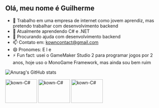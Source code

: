 ## Olá, meu nome é Guilherme

- 🔭 Trabalho em uma empresa de internet como jovem aprendiz, mas pretendo trabalhar com desenvolvimento backend
- 🌱 Atualmente aprendendo C# e .NET
- 🤔 Procurando ajuda com desenvolvimento backend
- 📫 Contato em: kowncontact@gmail.com
- 😄 Pronomes:  E l e
- ⚡ Fun fact: usei o GameMaker Studio 2 para programar jogos por 2 anos, hoje uso o MonoGame Framework, mas ainda sou bem ruim

![Anurag's GitHub stats](https://github-readme-stats.vercel.app/api?username=1mNotK0wn&theme=onedark&show_icons=true)

<html>
  <div style="display: inline_block">
    <link rel="stylesheet" href="https://cdn.jsdelivr.net/gh/devicons/devicon@v2.15.1/devicon.min.css">
    <img align="center" alt="kown-C#" height="75" width="100" src="https://cdn.jsdelivr.net/gh/devicons/devicon/icons/csharp/csharp-original.svg" />
    <img align="center" alt="kown-C#" height="75" width="100" src="https://cdn.jsdelivr.net/gh/devicons/devicon/icons/visualstudio/visualstudio-plain.svg" />
    <img align="center" alt="kown-C#" height="75" width="100" src="https://cdn.jsdelivr.net/gh/devicons/devicon/icons/vscode/vscode-original.svg" />
  </div>
</html>
